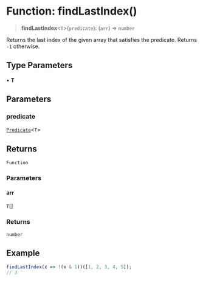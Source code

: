 # Function: findLastIndex()

> **findLastIndex**\<`T`\>(`predicate`): (`arr`) => `number`

Returns the last index of the given array that satisfies the predicate.
Returns `-1` otherwise.

## Type Parameters

• **T**

## Parameters

### predicate

[`Predicate`](../type-aliases/Predicate.md)\<`T`\>

## Returns

`Function`

### Parameters

#### arr

`T`[]

### Returns

`number`

## Example

```ts
findLastIndex(x => !(x & 1))([1, 2, 3, 4, 5]);
// 3
```
